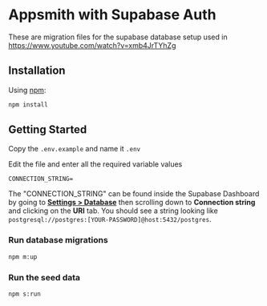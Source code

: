 # Appsmith with Supabase Auth

These are migration files for the supabase database setup used in https://www.youtube.com/watch?v=xmb4JrTYhZg

## Installation

Using [npm](https://npmjs.org):

```sh
npm install
```

## Getting Started

Copy the `.env.example` and name it `.env`

Edit the file and enter all the required variable values

```
CONNECTION_STRING=
```

The "CONNECTION_STRING" can be found inside the Supabase Dashboard by going to [**Settings > Database**](https://app.supabase.com/project/_/settings/database) then scrolling down to **Connection string** and clicking on the **URI** tab. You should see a string looking like `postgresql://postgres:[YOUR-PASSWORD]@host:5432/postgres`.

### Run database migrations

```sh
npm m:up
```

### Run the seed data

```sh
npm s:run
```
